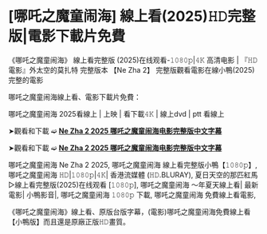 # [哪吒之魔童闹海] 線上看(2025)𝙷𝙳完整版|電影下載片免費

《哪吒之魔童闹海》 線上看完整版 (2025)在线观看-𝟷𝟶𝟾𝟶𝚙|𝟺𝙺 高清电影 | 『𝙷𝙳電影』外太空的莫扎特 完整版本 【Ne Zha 2】 完整版觀看電影在線小鴨(2025)完整的電影

哪吒之魔童闹海線上看、電影下載片免費：

哪吒之魔童闹海 2025看線上 | 上映 | 看下載𝟺𝙺 | 線上dvd | ptt 看線上

➤觀看和下載 ➫️ **[Ne Zha 2 2025 哪吒之魔童闹海电影完整版中文字幕](https://t.co/SrLXjB1SAK)**

➤觀看和下載 ➫️ **[Ne Zha 2 2025 哪吒之魔童闹海电影完整版中文字幕](https://t.co/SrLXjB1SAK)**

哪吒之魔童闹海 Ne Zha 2 2025, 哪吒之魔童闹海 線上看完整版小鴨【𝟷𝟶𝟾𝟶𝚙】, 哪吒之魔童闹海 𝙷𝙳|𝟷𝟶𝟾𝟶𝚙|𝟺𝙺| 香港流媒體 (𝙷𝙳.BLURAY), 夏日天空的那匹紅馬 ▷線上看完整版(2025)在线观看 [𝟷𝟶𝟾𝟶𝚙], 哪吒之魔童闹海 ～年夏天線上看| 最新電影| 小鴨影音|, 哪吒之魔童闹海 𝟷𝟶𝟾𝟶𝚙 下載, 哪吒之魔童闹海 免費線上看電影,

《哪吒之魔童闹海》線上看、原版台版字幕，(電影)哪吒之魔童闹海免費線上看【小鴨版】而且還是原廠正版𝙷𝙳畫質。
